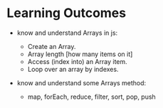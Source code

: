 # Learning Outcomes

- know and understand Arrays in js:
   - Create an Array.
   - Array length [how many items on it]
   - Access (index into) an Array item.
   - Loop over an array by indexes.

- know and understand some Arrays method:
   - map, forEach, reduce, filter, sort, pop, push







